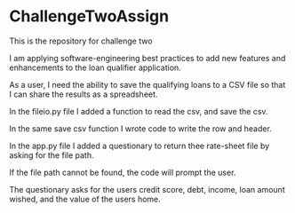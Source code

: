 # ChallengeTwoAssign
This is the repository for challenge two

I am applying software-engineering best practices to add new features and enhancements to the loan qualifier application.

As a user, I need the ability to save the qualifying loans to a CSV file so that I can share the results as a spreadsheet.

In the fileio.py file I added a function to read the csv, and save the csv.

In the same save csv function I wrote code to write the row and header. 

In the app.py file I added a questionary to return thee rate-sheet file by asking for the file path.

If the file path cannot be found, the code will prompt the user.

The questionary asks for the users credit score, debt, income, loan amount wished, and the value of the users home. 